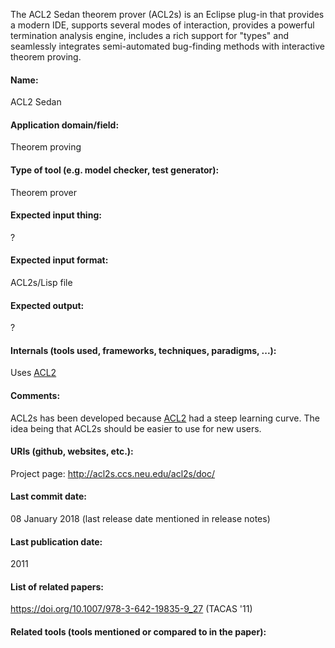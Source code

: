 The ACL2 Sedan theorem prover (ACL2s) is an Eclipse plug-in that provides a modern IDE, supports several modes of interaction, provides a powerful termination analysis engine, includes a rich support for "types" and seamlessly integrates semi-automated bug-finding methods with interactive theorem proving.

#### Name:
ACL2 Sedan

#### Application domain/field:
Theorem proving

#### Type of tool (e.g. model checker, test generator):
Theorem prover

#### Expected input thing:
?

#### Expected input format:
ACL2s/Lisp file

#### Expected output:
?

#### Internals (tools used, frameworks, techniques, paradigms, ...):
Uses [ACL2](../ACL2.md)

#### Comments:
ACL2s has been developed because [ACL2](../ACL2.md) had a steep learning curve. The idea being that ACL2s should be easier to use for new users.

#### URIs (github, websites, etc.):
Project page: http://acl2s.ccs.neu.edu/acl2s/doc/

#### Last commit date:
08 January 2018 (last release date mentioned in release notes)

#### Last publication date:
2011

#### List of related papers:
https://doi.org/10.1007/978-3-642-19835-9_27 (TACAS '11)

#### Related tools (tools mentioned or compared to in the paper):
